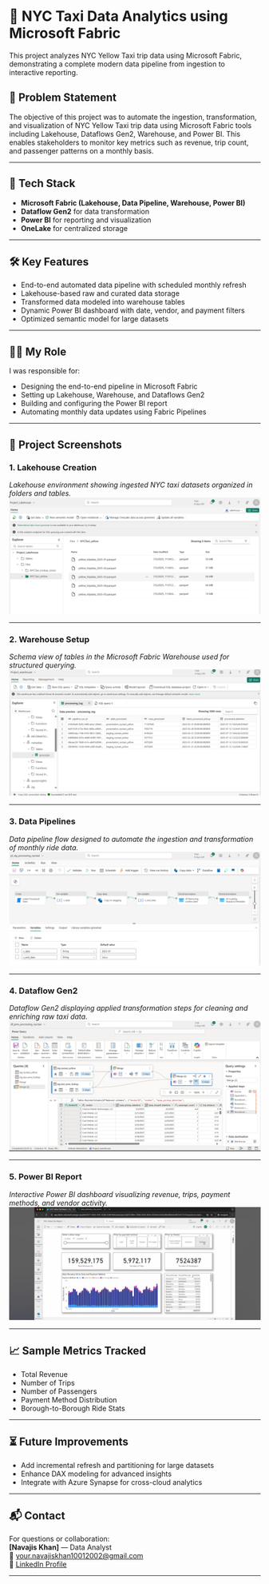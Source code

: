 # 🗽 NYC Taxi Data Analytics using Microsoft Fabric

This project analyzes NYC Yellow Taxi trip data using Microsoft Fabric, demonstrating a complete modern data pipeline from ingestion to interactive reporting.

## 🚀 Problem Statement

The objective of this project was to automate the ingestion, transformation, and visualization of NYC Yellow Taxi trip data using Microsoft Fabric tools including Lakehouse, Dataflows Gen2, Warehouse, and Power BI. This enables stakeholders to monitor key metrics such as revenue, trip count, and passenger patterns on a monthly basis.

---

## 🧩 Tech Stack

- **Microsoft Fabric (Lakehouse, Data Pipeline, Warehouse, Power BI)**
- **Dataflow Gen2** for data transformation
- **Power BI** for reporting and visualization
- **OneLake** for centralized storage

---

## 🛠️ Key Features

- End-to-end automated data pipeline with scheduled monthly refresh
- Lakehouse-based raw and curated data storage
- Transformed data modeled into warehouse tables
- Dynamic Power BI dashboard with date, vendor, and payment filters
- Optimized semantic model for large datasets

---

## 👨‍💼 My Role

I was responsible for:
- Designing the end-to-end pipeline in Microsoft Fabric
- Setting up Lakehouse, Warehouse, and Dataflows Gen2
- Building and configuring the Power BI report
- Automating monthly data updates using Fabric Pipelines

---

## 📸 Project Screenshots

### 1. Lakehouse Creation  
*Lakehouse environment showing ingested NYC taxi datasets organized in folders and tables.*  
![Lakehouse Screenshot](https://github.com/navajis07/MS-Fabric---NYCTaxi-Data-analysis/blob/main/Images/Screenshot%202025-07-18%20152318.png)

---

### 2. Warehouse Setup  
*Schema view of tables in the Microsoft Fabric Warehouse used for structured querying.*  
![Warehouse Screenshot](https://github.com/navajis07/MS-Fabric---NYCTaxi-Data-analysis/blob/main/Images/Screenshot%202025-07-18%20152606.png)

---

### 3. Data Pipelines  
*Data pipeline flow designed to automate the ingestion and transformation of monthly ride data.*  
![Pipeline Screenshot](https://github.com/navajis07/MS-Fabric---NYCTaxi-Data-analysis/blob/main/Images/Screenshot%202025-07-18%20152803.png)

---

### 4. Dataflow Gen2  
*Dataflow Gen2 displaying applied transformation steps for cleaning and enriching raw taxi data.*  
![Dataflow Screenshot](https://github.com/navajis07/MS-Fabric---NYCTaxi-Data-analysis/blob/main/Images/Screenshot%202025-07-18%20152933.png)

---

### 5. Power BI Report  
*Interactive Power BI dashboard visualizing revenue, trips, payment methods, and vendor activity.*  
![Power BI Dashboard](https://github.com/navajis07/MS-Fabric---NYCTaxi-Data-analysis/blob/main/Images/Screenshot%202025-07-18%20152936.jpg)

---

## 📈 Sample Metrics Tracked

- Total Revenue
- Number of Trips
- Number of Passengers
- Payment Method Distribution
- Borough-to-Borough Ride Stats

---

## ⏳ Future Improvements

- Add incremental refresh and partitioning for large datasets
- Enhance DAX modeling for advanced insights
- Integrate with Azure Synapse for cross-cloud analytics

---

## 📬 Contact

For questions or collaboration:  
**[Navajis Khan]** — Data Analyst  
📧 your.navajiskhan10012002@gmail.com  
🔗 [LinkedIn Profile](www.linkedin.com/in/navajis129)

---

